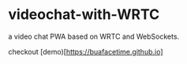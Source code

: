 # videochat-with-WRTC

a video chat PWA based on WRTC and WebSockets.

checkout [demo)[https://buafacetime.github.io]
